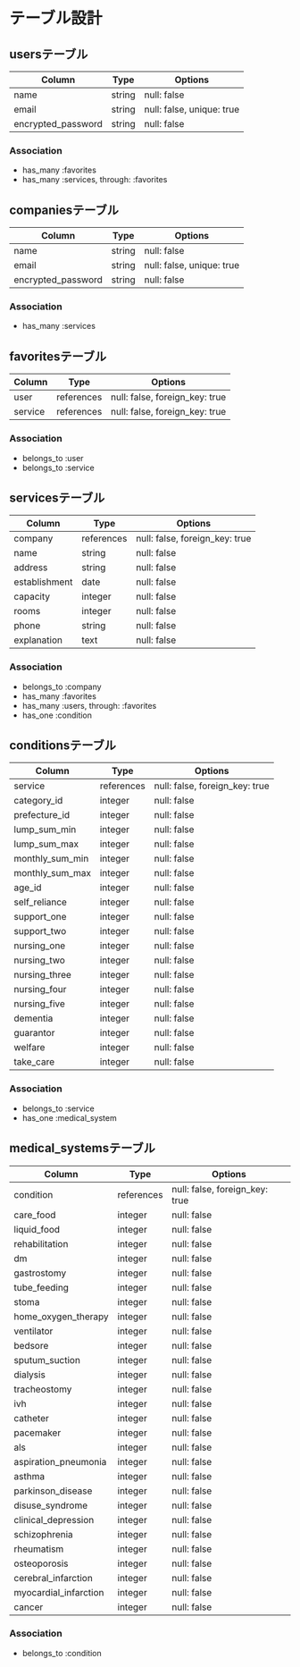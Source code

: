 # テーブル設計

## usersテーブル

| Column             | Type   | Options                   |
| ------------------ | ------ | ------------------------- |
| name               | string | null: false               |
| email              | string | null: false, unique: true |
| encrypted_password | string | null: false               |

### Association

- has_many :favorites
- has_many :services, through: :favorites

## companiesテーブル

| Column             | Type   | Options                   |
| ------------------ | ------ | ------------------------- |
| name               | string | null: false               |
| email              | string | null: false, unique: true |
| encrypted_password | string | null: false               |

### Association

- has_many :services

## favoritesテーブル

| Column  | Type       | Options                        |
| ------- | ---------- | ------------------------------ |
| user    | references | null: false, foreign_key: true |
| service | references | null: false, foreign_key: true |

### Association

- belongs_to :user
- belongs_to :service

## servicesテーブル

| Column        | Type       | Options                        |
| ------------- | ---------- | ------------------------------ |
| company       | references | null: false, foreign_key: true |
| name          | string     | null: false                    |
| address       | string     | null: false                    |
| establishment | date       | null: false                    |
| capacity      | integer    | null: false                    |
| rooms         | integer    | null: false                    |
| phone         | string     | null: false                    |
| explanation   | text       | null: false                    |

### Association

- belongs_to :company
- has_many :favorites
- has_many :users, through: :favorites
- has_one :condition

## conditionsテーブル

| Column          | Type       | Options                        |
| --------------- | ---------- | ------------------------------ |
| service         | references | null: false, foreign_key: true |
| category_id     | integer    | null: false                    |
| prefecture_id   | integer    | null: false                    |
| lump_sum_min    | integer    | null: false                    |
| lump_sum_max    | integer    | null: false                    |
| monthly_sum_min | integer    | null: false                    |
| monthly_sum_max | integer    | null: false                    |
| age_id          | integer    | null: false                    |
| self_reliance   | integer    | null: false                    |
| support_one     | integer    | null: false                    |
| support_two     | integer    | null: false                    |
| nursing_one     | integer    | null: false                    |
| nursing_two     | integer    | null: false                    |
| nursing_three   | integer    | null: false                    |
| nursing_four    | integer    | null: false                    |
| nursing_five    | integer    | null: false                    |
| dementia        | integer    | null: false                    |
| guarantor       | integer    | null: false                    |
| welfare         | integer    | null: false                    |
| take_care       | integer    | null: false                    |

### Association

- belongs_to :service
- has_one :medical_system

## medical_systemsテーブル

| Column                | Type       | Options                        |
| --------------------- | ---------- | ------------------------------ |
| condition             | references | null: false, foreign_key: true |
| care_food             | integer    | null: false                    |
| liquid_food           | integer    | null: false                    |
| rehabilitation        | integer    | null: false                    |
| dm                    | integer    | null: false                    |
| gastrostomy           | integer    | null: false                    |
| tube_feeding          | integer    | null: false                    |
| stoma                 | integer    | null: false                    |
| home_oxygen_therapy   | integer    | null: false                    |
| ventilator            | integer    | null: false                    |
| bedsore               | integer    | null: false                    |
| sputum_suction        | integer    | null: false                    |
| dialysis              | integer    | null: false                    |
| tracheostomy          | integer    | null: false                    |
| ivh                   | integer    | null: false                    |
| catheter              | integer    | null: false                    |
| pacemaker             | integer    | null: false                    |
| als                   | integer    | null: false                    |
| aspiration_pneumonia  | integer    | null: false                    |
| asthma                | integer    | null: false                    |
| parkinson_disease     | integer    | null: false                    |
| disuse_syndrome       | integer    | null: false                    |
| clinical_depression   | integer    | null: false                    |
| schizophrenia         | integer    | null: false                    |
| rheumatism            | integer    | null: false                    |
| osteoporosis          | integer    | null: false                    |
| cerebral_infarction   | integer    | null: false                    |
| myocardial_infarction | integer    | null: false                    |
| cancer                | integer    | null: false                    |

### Association

- belongs_to :condition